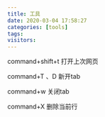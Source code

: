 ```yaml
---
title: 工具
date: 2020-03-04 17:58:27
categories: [tools]
tags: 
visitors:
---
```

command+shift+t 打开上次网页

command+T 、D 新开tab

command+w 关闭tab

command+X 删除当前行

